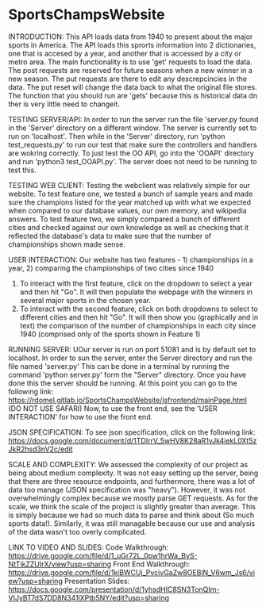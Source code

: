 # SportsChampsWebsite

INTRODUCTION:
This API loads data from 1940 to present about the major sports in America. The API loads this
sprorts information into 2 dictionaries, one that is accesed by a year, and another that is
accessed by a city or metro area. The main functionality is to use 'get' requests to load the data.
The post requests are reserved for future seasons when a new winner in a new season. The put
requests are there to edit any descrepcincies in the data. The put reset will change the data back
to what the original file stores. The function that you should run are 'gets' because this is
historical data dn ther is very little need to changeit.

TESTING SERVER/API:
In order to  run the server run the file 'server.py found in the 'Server' directory on a different
window.  The server is currently set to run on 'localhost'. Then while in the 'Server' directory, run 'python test_requests.py' to run our test that make sure the controllers and handlers are wokring correctly. To just test the OO API, go into the 'OOAPI' directory and run 'python3 test_OOAPI.py'. The server does not need to be running to test this.

TESTING WEB CLIENT:
Testing the webclient was relatively simple for our website. To test feature one, we tested a bunch of sample years and made sure the champions listed for the year matched up with what we expected when compared to our database values, our own memory, and wikipedia answers. To test feature two, we simply compared a bunch of different cities and checked against our own knowledge as well as checking that it reflected the database's data to make sure that the number of championships shown made sense.

USER INTERACTION:
Our website has two features - 1) championships in a year, 2) comparing the championships of two cities since 1940
1) To interact with the first feature, click on the dropdown to select a year and then hit "Go". It will then populate the webpage with the winners in several major sports in the chosen year.
2) To interact with the second feature, click on both dropdowns to select to different cities and then hit "Go". It will then show you (graphically and in text) the comparison of the number of championships in each city since 1940 (comprised only of the sports shown in Feature 1)

RUNNING SERVER:
UOur server is run on port 51081 and is by default set to localhost. In order to sun the server, enter the Server directory and run the file named 'server.py'  This can be done in a terminal by running the command 'python server.py' form the "Server" directory. Once you have done this the server should be running. At this point you can go to the following link: https://rdomel.gitlab.io/SportsChampsWebsite/jsfrontend/mainPage.html (DO NOT USE SAFARI)
Now, to use the front end, see the 'USER INTERACTION' for how to use the front end.

JSON SPECIFICATION:
To see json specification, click on the following link: https://docs.google.com/document/d/1TDIrrV_5wHV8K28aR1vJk4iekL0Xt5zJkR2hsd3nV2c/edit

SCALE AND COMPLEXITY:
We assessed the complexity of our project as being about medium complexity. It was not easy setting up the server, being that there are three resource endpoints, and furthermore, there was a lot of data too manage (JSON specification was "heavy"). However, it was not overwhelmingly complex because we mostly parse GET requests. As for the scale, we think the scale of the project is slightly greater than average. This is simply because we had so much data to parse and think about (So much sports data!). Similarly, it was still managable because our use and analysis of the data wasn't too overly complicated.

LINK TO VIDEO AND SLIDES:
Code Walkthrough: https://drive.google.com/file/d/1_uGr72L_0pw1hrWa_BvS-NtTikZZUIrX/view?usp=sharing
Front End Walkthrough: https://drive.google.com/file/d/1kiBWCUj_PvcivGaZw8OEBlN_V6wm_Js6/view?usp=sharing
Presentation Slides: https://docs.google.com/presentation/d/1yhsdHIC8SN3TonQIm-VIJyBT7dS7DD8N341lXPtb5NY/edit?usp=sharing
